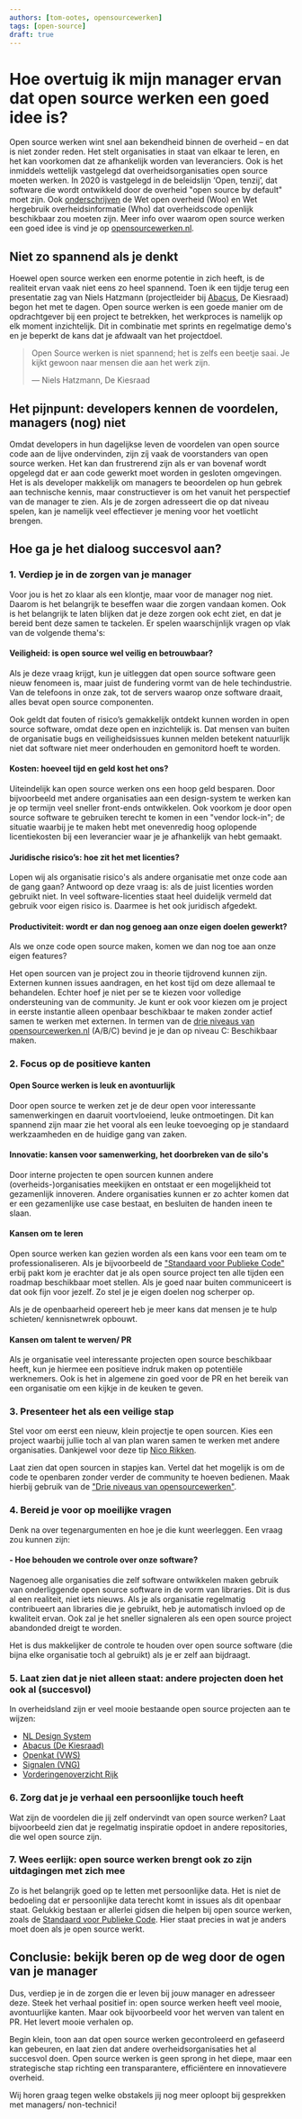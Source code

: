 ```yaml
---
authors: [tom-ootes, opensourcewerken]
tags: [open-source]
draft: true
---
```

# Hoe overtuig ik mijn manager ervan dat open source werken een goed idee is?

Open source werken wint snel aan bekendheid binnen de overheid – en dat is niet zonder reden. Het stelt organisaties in staat van elkaar te leren, en het kan voorkomen dat ze afhankelijk worden van leveranciers. Ook is het inmiddels wettelijk vastgelegd dat overheidsorganisaties open source moeten werken. In 2020 is vastgelegd in de beleidslijn ‘Open, tenzij’, dat software die wordt ontwikkeld door de overheid "open source by default" moet zijn. Ook [onderschrijven](https://opensourcewerken.nl/page/view/b28e707b-2731-49bf-bcc6-ac693f1f250a/overzicht-wet-en-regelgeving) de Wet open overheid (Woo) en Wet hergebruik overheidsinformatie (Who) dat overheidscode openlijk beschikbaar zou moeten zijn. Meer info over waarom open source werken een goed idee is vind je op [opensourcewerken.nl](https://opensourcewerken.nl).

<!-- truncate -->

## Niet zo spannend als je denkt

Hoewel open source werken een enorme potentie in zich heeft, is de realiteit ervan vaak niet eens zo heel spannend. Toen ik een tijdje terug een presentatie zag van Niels Hatzmann (projectleider bij [Abacus](https://github.com/kiesraad/abacus), De Kiesraad) begon het met te dagen. Open source werken is een goede manier om de opdrachtgever bij een project te betrekken, het werkproces is namelijk op elk moment inzichtelijk. Dit in combinatie met sprints en regelmatige demo's en je beperkt de kans dat je afdwaalt van het projectdoel.

> Open Source werken is niet spannend; het is zelfs een beetje saai. Je kijkt gewoon naar mensen die aan het werk zijn.
>
> — Niels Hatzmann, De Kiesraad

## Het pijnpunt: developers kennen de voordelen, managers (nog) niet

Omdat developers in hun dagelijkse leven de voordelen van open source code aan de lijve ondervinden, zijn zíj vaak de voorstanders van open source werken. Het kan dan frustrerend zijn als er van bovenaf wordt opgelegd dat er aan code gewerkt moet worden in gesloten omgevingen. Het is als developer makkelijk om managers te beoordelen op hun gebrek aan technische kennis, maar constructiever is om het vanuit het perspectief van de manager te zien. Als je de zorgen adresseert die op dat niveau spelen, kan je namelijk veel effectiever je mening voor het voetlicht brengen.

## Hoe ga je het dialoog succesvol aan?

### 1. Verdiep je in de zorgen van je manager

Voor jou is het zo klaar als een klontje, maar voor de manager nog niet. Daarom is het belangrijk te beseffen waar die zorgen vandaan komen. Ook is het belangrijk te laten blijken dat je deze zorgen ook echt ziet, en dat je bereid bent deze samen te tackelen. Er spelen waarschijnlijk vragen op vlak van de volgende thema's:

#### Veiligheid: is open source wel veilig en betrouwbaar?

Als je deze vraag krijgt, kun je uitleggen dat open source software geen nieuw fenomeen is, maar juist de fundering vormt van de hele techindustrie. Van de telefoons in onze zak, tot de servers waarop onze software draait, alles bevat open source componenten.

Ook geldt dat fouten of risico’s gemakkelijk ontdekt kunnen worden in open source software, omdat deze open en inzichtelijk is. Dat mensen van buiten de organisatie bugs en veiligheidsissues kunnen melden betekent natuurlijk niet dat software niet meer onderhouden en gemonitord hoeft te worden.

#### Kosten: hoeveel tijd en geld kost het ons?

Uiteindelijk kan open source werken ons een hoop geld besparen. Door bijvoorbeeld met andere organisaties aan een design-system te werken kan je op termijn veel sneller front-ends ontwikkelen. Ook voorkom je door open source software te gebruiken terecht te komen in een "vendor lock-in"; de situatie waarbij je te maken hebt met onevenredig hoog oplopende licentiekosten bij een leverancier waar je je afhankelijk van hebt gemaakt.

#### Juridische risico’s: hoe zit het met licenties?

Lopen wij als organisatie risico's als andere organisatie met onze code aan de gang gaan? Antwoord op deze vraag is: als de juist licenties worden gebruikt niet. In veel software-licenties staat heel duidelijk vermeld dat gebruik voor eigen risico is. Daarmee is het ook juridisch afgedekt.

#### Productiviteit: wordt er dan nog genoeg aan onze eigen doelen gewerkt?

Als we onze code open source maken, komen we dan nog toe aan onze eigen features?

Het open sourcen van je project zou in theorie tijdrovend kunnen zijn. Externen kunnen issues aandragen, en het kost tijd om deze allemaal te behandelen. Echter hoef je niet per se te kiezen voor volledige ondersteuning van de community. Je kunt er ook voor kiezen om je project in eerste instantie alleen openbaar beschikbaar te maken zonder actief samen te werken met externen. In termen van de [drie niveaus van opensourcewerken.nl](https://opensourcewerken.nl/page/view/94ccca61-eac1-4441-b727-47db60661a3e/het-opensource-verhaal) (A/B/C) bevind je je dan op niveau C: Beschikbaar maken.

### 2. Focus op de positieve kanten

#### Open Source werken is leuk en avontuurlijk

Door open source te werken zet je de deur open voor interessante samenwerkingen en daaruit voortvloeiend, leuke ontmoetingen. Dit kan spannend zijn maar zie het vooral als een leuke toevoeging op je standaard werkzaamheden en de huidige gang van zaken.

#### Innovatie: kansen voor samenwerking, het doorbreken van de silo's

Door interne projecten te open sourcen kunnen andere (overheids-)organisaties meekijken en ontstaat er een mogelijkheid tot gezamenlijk innoveren. Andere organisaties kunnen er zo achter komen dat er een gezamenlijke use case bestaat, en besluiten de handen ineen te slaan.

#### Kansen om te leren

Open source werken kan gezien worden als een kans voor een team om te professionaliseren. Als je bijvoorbeeld de ["Standaard voor Publieke Code"](https://standaardvoorpubliekecode.nl/) erbij pakt kom je erachter dat je als open source project ten alle tijden een roadmap beschikbaar moet stellen. Als je goed naar buiten communiceert is dat ook fijn voor jezelf. Zo stel je je eigen doelen nog scherper op.

Als je de openbaarheid opereert heb je meer kans dat mensen je te hulp schieten/ kennisnetwrek opbouwt.

#### Kansen om talent te werven/ PR

Als je organisatie veel interessante projecten open source beschikbaar heeft, kun je hiermee een positieve indruk maken op potentiële werknemers. Ook is het in algemene zin goed voor de PR en het bereik van een organisatie om een kijkje in de keuken te geven.

### 3. Presenteer het als een veilige stap

Stel voor om eerst een nieuw, klein projectje te open sourcen. Kies een project waarbij jullie toch al van plan waren samen te werken met andere organisaties. Dankjewel voor deze tip [Nico Rikken](https://mastodon.nl/@nicorikken/113900204462330015).

Laat zien dat open sourcen in stapjes kan. Vertel dat het mogelijk is om de code te openbaren zonder verder de community te hoeven bedienen. Maak hierbij gebruik van de ["Drie niveaus van opensourcewerken"](https://opensourcewerken.nl/page/view/94ccca61-eac1-4441-b727-47db60661a3e/het-opensource-verhaal).

### 4. Bereid je voor op moeilijke vragen

Denk na over tegenargumenten en hoe je die kunt weerleggen. Een vraag zou kunnen zijn:

#### - Hoe behouden we controle over onze software?

Nagenoeg alle organisaties die zelf software ontwikkelen maken gebruik van onderliggende open source software in de vorm van libraries. Dit is dus al een realiteit, niet iets nieuws. Als je als organisatie regelmatig contribueert aan libraries die je gebruikt, heb je automatisch invloed op de kwaliteit ervan. Ook zal je het sneller signaleren als een open source project abandonded dreigt te worden.

Het is dus makkelijker de controle te houden over open source software (die bijna elke organisatie toch al gebruikt) als je er zelf aan bijdraagt.

### 5. Laat zien dat je niet alleen staat: andere projecten doen het ook al (succesvol)

In overheidsland zijn er veel mooie bestaande open source projecten aan te wijzen:

- [NL Design System](https://nldesignsystem.nl/componenten/)
- [Abacus (De Kiesraad)](https://github.com/kiesraad/abacus)
- [Openkat (VWS)](https://openkat.nl)
- [Signalen (VNG)](https://signalen.org/)
- [Vorderingenoverzicht Rijk](https://vorijk.nl/docs/introductie)

### 6. Zorg dat je je verhaal een persoonlijke touch heeft

Wat zijn de voordelen die jij zelf ondervindt van open source werken? Laat bijvoorbeeld zien dat je regelmatig inspiratie opdoet in andere repositories, die wel open source zijn.

### 7. Wees eerlijk: open source werken brengt ook zo zijn uitdagingen met zich mee

Zo is het belangrijk goed op te letten met persoonlijke data. Het is niet de bedoeling dat er persoonlijke data terecht komt in issues als dit openbaar staat. Gelukkig bestaan er allerlei gidsen die helpen bij open source werken, zoals de [Standaard voor Publieke Code](https://standaardvoorpubliekecode.nl/). Hier staat precies in wat je anders moet doen als je open source werkt.

## Conclusie: bekijk beren op de weg door de ogen van je manager

Dus, verdiep je in de zorgen die er leven bij jouw manager en adresseer deze. Steek het verhaal positief in: open source werken heeft veel mooie, avontuurlijke kanten. Maar ook bijvoorbeeld voor het werven van talent en PR. Het levert mooie verhalen op.

Begin klein, toon aan dat open source werken gecontroleerd en gefaseerd kan gebeuren, en laat zien dat andere overheidsorganisaties het al succesvol doen. Open source werken is geen sprong in het diepe, maar een strategische stap richting een transparantere, efficiëntere en innovatievere overheid.

Wij horen graag tegen welke obstakels jij nog meer oploopt bij gesprekken met managers/ non-technici!
